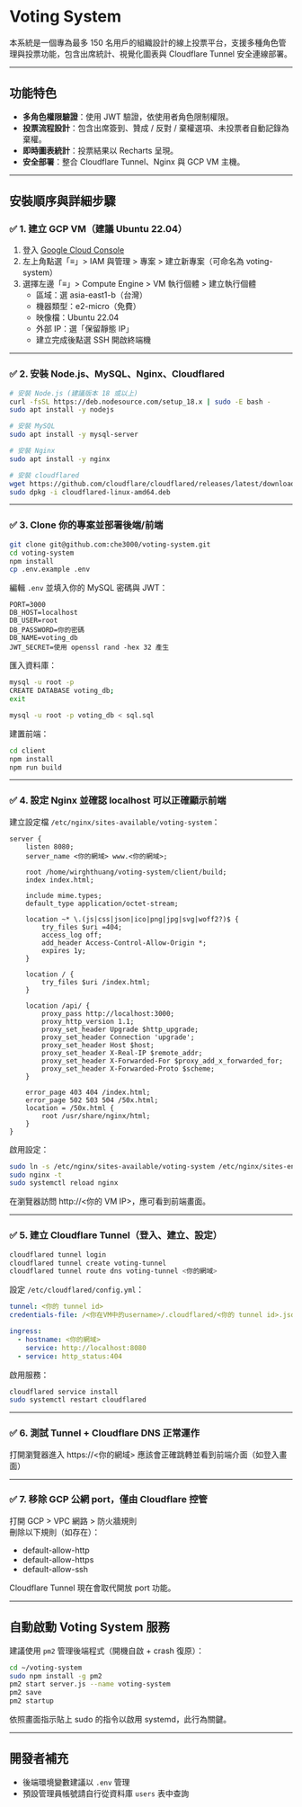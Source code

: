 # Voting System

本系統是一個專為最多 150 名用戶的組織設計的線上投票平台，支援多種角色管理與投票功能，包含出席統計、視覺化圖表與 Cloudflare Tunnel 安全連線部署。

---

## 功能特色

- **多角色權限驗證**：使用 JWT 驗證，依使用者角色限制權限。
- **投票流程設計**：包含出席簽到、贊成 / 反對 / 棄權選項、未投票者自動記錄為棄權。
- **即時圖表統計**：投票結果以 Recharts 呈現。
- **安全部署**：整合 Cloudflare Tunnel、Nginx 與 GCP VM 主機。

---

## 安裝順序與詳細步驟

### ✅ 1. 建立 GCP VM（建議 Ubuntu 22.04）

1. 登入 [Google Cloud Console](https://console.cloud.google.com/)
2. 左上角點選「≡」> IAM 與管理 > 專案 > 建立新專案（可命名為 voting-system）
3. 選擇左邊「≡」> Compute Engine > VM 執行個體 > 建立執行個體
   - 區域：選 asia-east1-b（台灣）
   - 機器類型：e2-micro（免費）
   - 映像檔：Ubuntu 22.04
   - 外部 IP：選「保留靜態 IP」
   - 建立完成後點選 SSH 開啟終端機

---

### ✅ 2. 安裝 Node.js、MySQL、Nginx、Cloudflared

```bash
# 安裝 Node.js (建議版本 18 或以上)
curl -fsSL https://deb.nodesource.com/setup_18.x | sudo -E bash -
sudo apt install -y nodejs

# 安裝 MySQL
sudo apt install -y mysql-server

# 安裝 Nginx
sudo apt install -y nginx

# 安裝 cloudflared
wget https://github.com/cloudflare/cloudflared/releases/latest/download/cloudflared-linux-amd64.deb
sudo dpkg -i cloudflared-linux-amd64.deb
```

---

### ✅ 3. Clone 你的專案並部署後端/前端

```bash
git clone git@github.com:che3000/voting-system.git
cd voting-system
npm install
cp .env.example .env
```

編輯 `.env` 並填入你的 MySQL 密碼與 JWT：

```env
PORT=3000
DB_HOST=localhost
DB_USER=root
DB_PASSWORD=你的密碼
DB_NAME=voting_db
JWT_SECRET=使用 openssl rand -hex 32 產生
```

匯入資料庫：

```bash
mysql -u root -p
CREATE DATABASE voting_db;
exit

mysql -u root -p voting_db < sql.sql
```

建置前端：

```bash
cd client
npm install
npm run build
```

---

### ✅ 4. 設定 Nginx 並確認 localhost 可以正確顯示前端

建立設定檔 `/etc/nginx/sites-available/voting-system`：

```nginx
server {
    listen 8080;
    server_name <你的網域> www.<你的網域>;

    root /home/wirghthuang/voting-system/client/build;
    index index.html;

    include mime.types;
    default_type application/octet-stream;

    location ~* \.(js|css|json|ico|png|jpg|svg|woff2?)$ {
        try_files $uri =404;
        access_log off;
        add_header Access-Control-Allow-Origin *;
        expires 1y;
    }

    location / {
        try_files $uri /index.html;
    }

    location /api/ {
        proxy_pass http://localhost:3000;
        proxy_http_version 1.1;
        proxy_set_header Upgrade $http_upgrade;
        proxy_set_header Connection 'upgrade';
        proxy_set_header Host $host;
        proxy_set_header X-Real-IP $remote_addr;
        proxy_set_header X-Forwarded-For $proxy_add_x_forwarded_for;
        proxy_set_header X-Forwarded-Proto $scheme;
    }

    error_page 403 404 /index.html;
    error_page 502 503 504 /50x.html;
    location = /50x.html {
        root /usr/share/nginx/html;
    }
}
```

啟用設定：

```bash
sudo ln -s /etc/nginx/sites-available/voting-system /etc/nginx/sites-enabled/
sudo nginx -t
sudo systemctl reload nginx
```

在瀏覽器訪問 http://<你的 VM IP>，應可看到前端畫面。

---

### ✅ 5. 建立 Cloudflare Tunnel（登入、建立、設定）

```bash
cloudflared tunnel login
cloudflared tunnel create voting-tunnel
cloudflared tunnel route dns voting-tunnel <你的網域>
```

設定 `/etc/cloudflared/config.yml`：

```yaml
tunnel: <你的 tunnel id>
credentials-file: /<你在VM中的username>/.cloudflared/<你的 tunnel id>.json

ingress:
  - hostname: <你的網域>
    service: http://localhost:8080
  - service: http_status:404
```

啟用服務：

```bash
cloudflared service install
sudo systemctl restart cloudflared
```

---

### ✅ 6. 測試 Tunnel + Cloudflare DNS 正常運作

打開瀏覽器進入 https://<你的網域>
應該會正確跳轉並看到前端介面（如登入畫面）

---

### ✅ 7. 移除 GCP 公網 port，僅由 Cloudflare 控管

打開 GCP > VPC 網路 > 防火牆規則  
刪除以下規則（如存在）：
- default-allow-http
- default-allow-https
- default-allow-ssh

Cloudflare Tunnel 現在會取代開放 port 功能。

---

## 自動啟動 Voting System 服務

建議使用 `pm2` 管理後端程式（開機自啟 + crash 復原）：

```bash
cd ~/voting-system
sudo npm install -g pm2
pm2 start server.js --name voting-system
pm2 save
pm2 startup
```

依照畫面指示貼上 sudo 的指令以啟用 systemd，此行為關鍵。

---

## 開發者補充

- 後端環境變數建議以 `.env` 管理
- 預設管理員帳號請自行從資料庫 `users` 表中查詢

